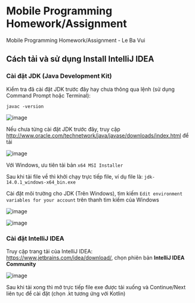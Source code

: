 # Mobile Programming Homework/Assignment
Mobile Programming Homework/Assignment - Le Ba Vui

## Cách tải và sử dụng Install IntelliJ IDEA
### Cài đặt JDK (Java Development Kit)
Kiểm tra đã cài đặt JDK trước đây hay chưa thông qua lệnh (sử dụng Command Prompt hoặc Terminal):
```
javac -version
```

![image](https://github.com/user-attachments/assets/b421e150-765c-4024-8ea0-2196532b590e)

Nếu chưa từng cài đặt JDK trước đây, truy cập http://www.oracle.com/technetwork/java/javase/downloads/index.html để tải

![image](https://github.com/user-attachments/assets/3bda8d36-bd02-4af9-877a-868b23f64f6e)

Với Windows, ưu tiên tải bản `x64 MSI Installer`

Sau khi tải file về thì khởi chạy trực tiếp file, ví dụ file là: `jdk-14.0.1_windows-x64_bin.exe` 


Cài đặt môi trường cho JDK (Trên Windows), tìm kiếm `Edit environment variables for your account` trên thanh tìm kiếm của Windows 

![image](https://github.com/user-attachments/assets/1fa54aac-ac50-4593-8b74-ccad8105b1ad)

![image](https://github.com/user-attachments/assets/c2bea89e-31c9-4f97-b940-73b9fda3145e)

### Cài đặt IntelliJ IDEA
Truy cập trang tải của IntelliJ IDEA: https://www.jetbrains.com/idea/download/, chọn phiên bản **IntelliJ IDEA Community**

![image](https://github.com/user-attachments/assets/9d78e5ca-bb3b-4fd1-9b7b-12f46adad1d9)

Sau khi tải xong thì mở trực tiếp file exe được tải xuống và Continue/Next liên tục để cài đặt (chọn .kt tương ứng với Kotlin)

